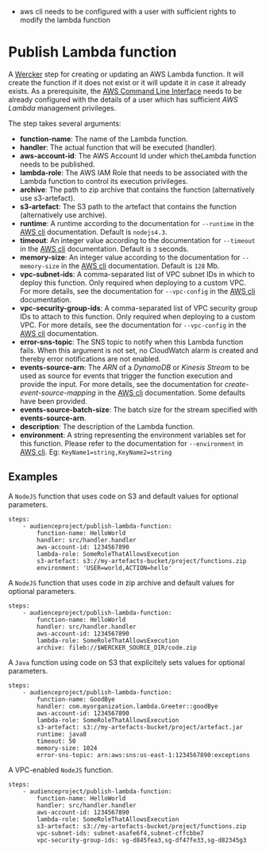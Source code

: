 - aws cli needs to be configured with a user with sufficient rights to modify the lambda function

# Publish Lambda function

A [Wercker](http://wercker.com/) step for creating or updating an AWS Lambda function. It will create the function if it does not exist or it will update it in case it already exists.
As a prerequisite, the [AWS Command Line Interface](https://aws.amazon.com/cli/) needs to be already configured with the details of a user which has sufficient _AWS Lambda_ management privileges.

The step takes several arguments:

* **function-name**: The name of the Lambda function.
* **handler**: The actual function that will be executed (handler).
* **aws-account-id**: The AWS Account Id under which theLambda function needs to be published.
* **lambda-role**: The AWS IAM Role that needs to be associated with the Lambda function to control its execution privileges.
* **archive**: The path to zip archive that contains the function (alternatively use s3-artefact).
* **s3-artefact**: The S3 path to the artefact that contains the function (alternatively use archive).
* **runtime**: A runtime according to the documentation for `--runtime` in the [AWS cli](http://docs.aws.amazon.com/cli/latest/reference/lambda/create-function.html) documentation. Default is `nodejs4.3`.
* **timeout**: An integer value according to the documentation for `--timeout` in the [AWS cli](http://docs.aws.amazon.com/cli/latest/reference/lambda/create-function.html) documentation. Default is `3` seconds.
* **memory-size**: An integer value according to the documentation for `--memory-size` in the [AWS cli](http://docs.aws.amazon.com/cli/latest/reference/lambda/create-function.html) documentation. Default is `128` Mb.
* **vpc-subnet-ids**: A comma-separated list of VPC subnet IDs in which to deploy this function. Only required when deploying to a custom VPC. For more details, see the documentation for `--vpc-config` in the [AWS cli](http://docs.aws.amazon.com/cli/latest/reference/lambda/create-function.html) documentation.
* **vpc-security-group-ids**: A comma-separated list of VPC security group IDs to attach to this function. Only required when deploying to a custom VPC. For more details, see the documentation for `--vpc-config` in the [AWS cli](http://docs.aws.amazon.com/cli/latest/reference/lambda/create-function.html) documentation.
* **error-sns-topic**: The SNS topic to notify when this Lambda function fails. When this argument is not set, no CloudWatch alarm is created and thereby error notifications are not enabled.
* **events-source-arn**: The _ARN_ of a _DynamoDB_ or _Kinesis Stream_ to be used as source for events that trigger the function execution and provide the input. For more details, see the documentation for _create-event-source-mapping_ in the [AWS cli](http://docs.aws.amazon.com/cli/latest/reference/lambda/create-event-source-mapping.html) documentation. Some defaults have been provided.
* **events-source-batch-size**: The batch size for the stream specified with **events-source-arn**.
* **description**: The description of the Lambda function.
* **environment**: A string representing the environment variables set for this function. Please refer to the documentation for `--environment` in [AWS cli](http://docs.aws.amazon.com/cli/latest/reference/lambda/create-function.html). Eg: `KeyName1=string,KeyName2=string`

## Examples

A `NodeJS` function that uses code on S3 and default values for optional parameters.

```
steps:
    - audienceproject/publish-lambda-function:
        function-name: HelloWorld
        handler: src/handler.handler
        aws-account-id: 1234567890
        lambda-role: SomeRoleThatAllowsExecution
        s3-artefact: s3://my-artefacts-bucket/project/functions.zip
        environment: 'USER=world,ACTION=hello'
```

A `NodeJS` function that uses code in zip archive and default values for optional parameters.

```
steps:
    - audienceproject/publish-lambda-function:
        function-name: HelloWorld
        handler: src/handler.handler
        aws-account-id: 1234567890
        lambda-role: SomeRoleThatAllowsExecution
        archive: fileb://$WERCKER_SOURCE_DIR/code.zip      
```

A `Java` function using code on S3 that explicitely sets values for optional parameters.

```
steps:
    - audienceproject/publish-lambda-function:
        function-name: GoodBye
        handler: com.myorganization.lambda.Greeter::goodBye
        aws-account-id: 1234567890
        lambda-role: SomeRoleThatAllowsExecution
        s3-artefact: s3://my-artefacts-bucket/project/artefact.jar
        runtime: java8
        timeout: 50
        memory-size: 1024
        error-sns-topic: arn:aws:sns:us-east-1:1234567890:exceptions
```

A VPC-enabled `NodeJS` function.

```
steps:
    - audienceproject/publish-lambda-function:
        function-name: HelloWorld
        handler: src/handler.handler
        aws-account-id: 1234567890
        lambda-role: SomeRoleThatAllowsExecution
        s3-artefact: s3://my-artefacts-bucket/project/functions.zip      
        vpc-subnet-ids: subnet-asafe6f4,subnet-cffcbbe7
        vpc-security-group-ids: sg-d845fea3,sg-df47fe33,sg-d82345g3
```
